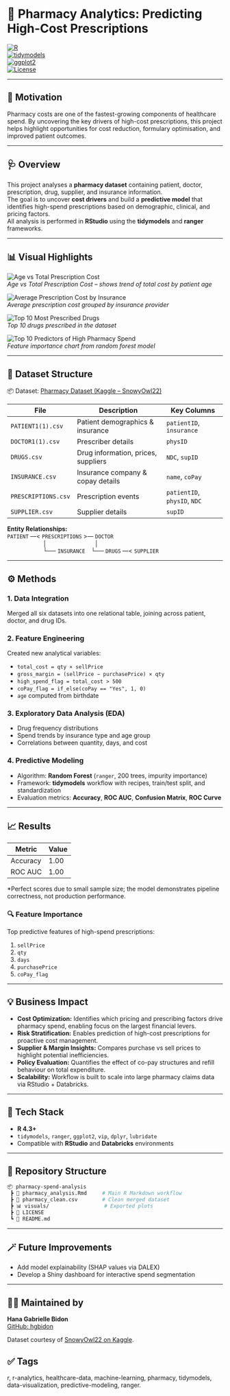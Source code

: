 # 💊 Pharmacy Analytics: Predicting High-Cost Prescriptions

[![R](https://img.shields.io/badge/R-4.3%2B-blue?logo=r)](https://www.r-project.org/)  
[![tidymodels](https://img.shields.io/badge/Tidymodels-Framework-orange?logo=rstudio)](https://www.tidymodels.org/)  
[![ggplot2](https://img.shields.io/badge/Visualization-ggplot2-steelblue)](https://ggplot2.tidyverse.org/)  
[![License](https://img.shields.io/badge/License-MIT-green)](LICENSE)

---

## 🎯 Motivation  
Pharmacy costs are one of the fastest-growing components of healthcare spend. By uncovering the key drivers of high-cost prescriptions, this project helps highlight opportunities for cost reduction, formulary optimisation, and improved patient outcomes.

---

## 🩺 Overview  
This project analyses a **pharmacy dataset** containing patient, doctor, prescription, drug, supplier, and insurance information.  
The goal is to uncover **cost drivers** and build a **predictive model** that identifies high-spend prescriptions based on demographic, clinical, and pricing factors.  
All analysis is performed in **RStudio** using the **tidymodels** and **ranger** frameworks.

---

## 📊 Visual Highlights  
![Age vs Total Prescription Cost](visuals/Age_vs_Total_Prescription_Cost.png)  
*Age vs Total Prescription Cost – shows trend of total cost by patient age*

![Average Prescription Cost by Insurance](visuals/Average_Prescription_Cost_by_Insurance.png)  
*Average prescription cost grouped by insurance provider*

![Top 10 Most Prescribed Drugs](visuals/Top_10_Most_Prescribed_Drugs.png)  
*Top 10 drugs prescribed in the dataset*

![Top 10 Predictors of High Pharmacy Spend](visuals/Top_10_Predictors_of_High_Pharmacy_Spend.png)  
*Feature importance chart from random forest model*

---

## 🧩 Dataset Structure  
📦 Dataset: [Pharmacy Dataset (Kaggle – SnowyOwl22)](https://www.kaggle.com/datasets/snowyowl22/pharmacy-dataset?select=DRUGS.csv)

| File | Description | Key Columns |
|------|-------------|-------------|
| `PATIENT1(1).csv`     | Patient demographics & insurance | `patientID`, `insurance` |
| `DOCTOR1(1).csv`      | Prescriber details             | `physID` |
| `DRUGS.csv`           | Drug information, prices, suppliers | `NDC`, `supID` |
| `INSURANCE.csv`       | Insurance company & copay details   | `name`, `coPay` |
| `PRESCRIPTIONS.csv`   | Prescription events                   | `patientID`, `physID`, `NDC` |
| `SUPPLIER.csv`        | Supplier details                       | `supID` |

**Entity Relationships:**  
`PATIENT` —< `PRESCRIPTIONS` >— `DOCTOR`  
      │        │  
      └── `INSURANCE` └── `DRUGS` —< `SUPPLIER`

---

## ⚙️ Methods  

### 1. Data Integration  
Merged all six datasets into one relational table, joining across patient, doctor, and drug IDs.

### 2. Feature Engineering  
Created new analytical variables:  
- `total_cost = qty × sellPrice`  
- `gross_margin = (sellPrice − purchasePrice) × qty`  
- `high_spend_flag = total_cost > 500`  
- `coPay_flag = if_else(coPay == "Yes", 1, 0)`  
- `age` computed from birthdate  

### 3. Exploratory Data Analysis (EDA)  
- Drug frequency distributions  
- Spend trends by insurance type and age group  
- Correlations between quantity, days, and cost  

### 4. Predictive Modeling  
- Algorithm: **Random Forest** (`ranger`, 200 trees, impurity importance)  
- Framework: **tidymodels** workflow with recipes, train/test split, and standardization  
- Evaluation metrics: **Accuracy**, **ROC AUC**, **Confusion Matrix**, **ROC Curve**

---

## 📈 Results  

| Metric   | Value |
|----------|-------|
| Accuracy | 1.00  |
| ROC AUC  | 1.00  |

\*Perfect scores due to small sample size; the model demonstrates pipeline correctness, not production performance.

### 🔍 Feature Importance  
Top predictive features of high-spend prescriptions:  
1. `sellPrice`  
2. `qty`  
3. `days`  
4. `purchasePrice`  
5. `coPay_flag`

---

## 💡 Business Impact  
- **Cost Optimization:** Identifies which pricing and prescribing factors drive pharmacy spend, enabling focus on the largest financial levers.  
- **Risk Stratification:** Enables prediction of high-cost prescriptions for proactive cost management.  
- **Supplier & Margin Insights:** Compares purchase vs sell prices to highlight potential inefficiencies.  
- **Policy Evaluation:** Quantifies the effect of co-pay structures and refill behaviour on total expenditure.  
- **Scalability:** Workflow is built to scale into large pharmacy claims data via RStudio + Databricks.

---

## 🧠 Tech Stack  
- **R 4.3+**  
- `tidymodels`, `ranger`, `ggplot2`, `vip`, `dplyr`, `lubridate`  
- Compatible with **RStudio** and **Databricks** environments  

---

## 📁 Repository Structure  
```bash
📦 pharmacy-spend-analysis
 ┣ 📄 pharmacy_analysis.Rmd     # Main R Markdown workflow  
 ┣ 📄 pharmacy_clean.csv        # Clean merged dataset  
 ┣ 📊 visuals/                  # Exported plots  
 ┣ 📜 LICENSE  
 ┗ 📘 README.md  
```

---

## 🪄 Future Improvements  

- Add model explainability (SHAP values via DALEX)  
- Develop a Shiny dashboard for interactive spend segmentation  

---

## 🧑‍💻 Maintained by  
**Hana Gabrielle Bidon**  
[GitHub: hgbidon](https://github.com/hgbidon)

Dataset courtesy of [SnowyOwl22 on Kaggle](https://www.kaggle.com/datasets/snowyowl22/pharmacy-dataset?select=DRUGS.csv).
## ✅ Tags 
r, r-analytics, healthcare-data, machine-learning, pharmacy, tidymodels, data-visualization, predictive-modeling, ranger.
